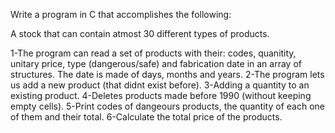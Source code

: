 Write a program in C that accomplishes the following:

A stock that can contain atmost 30 different types of products.

1-The program can read a set of products with their: codes, quanitity, unitary price, type (dangerous/safe) and fabrication date in an array of structures. The date is made of days, months and years.
2-The program lets us add a new product (that didnt exist before).
3-Adding a quantity to an existing product.
4-Deletes products made before 1990 (without keeping empty cells).
5-Print codes of dangeours products, the quantity of each one of them and their total.
6-Calculate the total price of the products.
